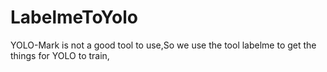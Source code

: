 # LabelmeToYolo
YOLO-Mark is not a good tool to use,So we use the tool labelme to get the things for YOLO to train, 
